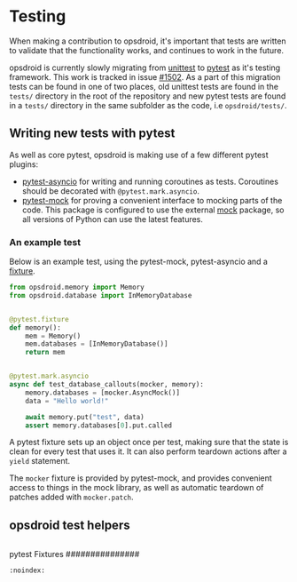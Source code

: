 # Testing

When making a contribution to opsdroid, it's important that tests are written to validate that the functionality works, and continues to work in the future.

opsdroid is currently slowly migrating from [unittest](https://docs.python.org/3.8/library/unittest.html) to [pytest](https://docs.pytest.org) as it's testing framework.
This work is tracked in issue [#1502](https://github.com/opsdroid/opsdroid/issues/1502).
As a part of this migration tests can be found in one of two places, old unittest tests are found in the `tests/` directory in the root of the repository and new pytest tests are found in a `tests/` directory in the same subfolder as the code, i.e `opsdroid/tests/`.

## Writing new tests with pytest

As well as core pytest, opsdroid is making use of a few different pytest plugins:

-   [pytest-asyncio](https://github.com/pytest-dev/pytest-asyncio) for writing and running coroutines as tests.
    Coroutines should be decorated with `@pytest.mark.asyncio`.
-   [pytest-mock](https://github.com/pytest-dev/pytest-mock/) for proving a convenient interface to mocking parts of the code.
    This package is configured to use the external [mock](https://pypi.org/project/mock/) package, so all versions of Python can use the latest features.

### An example test

Below is an example test, using the pytest-mock, pytest-asyncio and a [fixture](https://docs.pytest.org/en/stable/fixture.html).

```python
from opsdroid.memory import Memory
from opsdroid.database import InMemoryDatabase


@pytest.fixture
def memory():
    mem = Memory()
    mem.databases = [InMemoryDatabase()]
    return mem


@pytest.mark.asyncio
async def test_database_callouts(mocker, memory):
    memory.databases = [mocker.AsyncMock()]
    data = "Hello world!"

    await memory.put("test", data)
    assert memory.databases[0].put.called
```

A pytest fixture sets up an object once per test, making sure that the state is clean for every test that uses it.
It can also perform teardown actions after a `yield` statement.

The `mocker` fixture is provided by pytest-mock, and provides convenient access to things in the mock library, as well as automatic teardown of patches added with `mocker.patch`.

## opsdroid test helpers

```{automodule} opsdroid.testing
```
pytest Fixtures
###############
```{autofunction} opsdroid.testing.opsdroid
:noindex:
```
